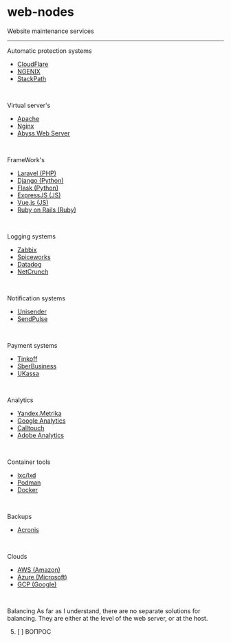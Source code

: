 # web-nodes
Website maintenance services
____

Automatic protection systems
- [CloudFlare](https://www.cloudflare.com/)  
- [NGENIX](https://ngenix.net/)
- [StackPath](https://www.stackpath.com/products/cdn/)
<br>

Virtual server's
-  [Apache](https://httpd.apache.org/)
- [Nginx](https://nginx.org/)
- [Abyss Web Server](https://aprelium.com/abyssws/)
<br>

FrameWork's
- [Laravel (PHP)](https://laravel.com/)
- [Django (Python)](https://www.djangoproject.com/)
- [Flask (Python)](https://flask.palletsprojects.com/en/2.3.x/)
- [ExpressJS (JS)](https://expressjs.com/)
- [Vue.js (JS)](https://vuejs.org/)
- [Ruby on Rails (Ruby)](https://rubyonrails.org/)
<br>

Logging systems
- [Zabbix](https://www.zabbix.com/)
- [Spiceworks](https://www.spiceworks.com/)
- [Datadog](https://www.datadoghq.com/)
- [NetCrunch](https://www.adremsoft.com/)
<br>

Notification systems
- [Unisender](https://www.unisender.com/)
- [SendPulse](https://sendpulse.com/)
<br>

Payment systems
- [Tinkoff](https://www.tinkoff.ru/business/help/business-payments/internet-acquiring/how-involve/preparing/)
- [SberBusiness](http://www.sberbank.ru/ru/s_m_business/bankingservice/acquiring_total)
- [UKassa](https://yookassa.ru/kak-podklyuchit-platezhnuyu-sistemu-k-saytu/)
<br>

Analytics
- [Yandex.Metrika](https://metrika.yandex.ru/promo?)
- [Google Analytics](https://analytics.google.com/analytics/web/#/provision)
- [Calltouch](https://www.calltouch.ru/)
- [Adobe Analytics](https://business.adobe.com/ru/products/analytics/adobe-analytics.html)
<br>


Сontainer tools
- [lxc/lxd](https://linuxcontainers.org/lxc/introduction/)
- [Podman](https://podman.io/)
- [Docker](https://www.docker.com/)
<br>

Backups
- [Acronis](https://www.acronis.com/en-us/)
<br>

Clouds
- [AWS (Amazon)](https://aws.amazon.com/ru/)
- [Azure (Microsoft)](https://azure.microsoft.com/en-us)
- [GCP (Google)](https://cloud.google.com/)
<br>

Balancing
As far as I understand, there are no separate solutions for balancing.
They are either at the level of the web server, or at the host.

5. [ ] ВОПРОС

